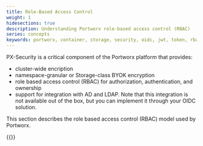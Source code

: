 ```yaml
---
title: Role-Based Access Control
weight: 1
hidesections: true
description: Understanding Portworx role-based access control (RBAC)
series: concepts
keywords: portworx, container, storage, security, oidc, jwt, token, rbac
---
```


PX-Security is a critical component of the Portworx platform that provides:

  - cluster-wide encription
  - namespace-granular or Storage-class BYOK encryption
  - role based access control (RBAC) for authorization, authentication, and ownership
  - support for integration with AD and LDAP. Note that this integration is not available out of the box, but you can implement it through your OIDC solution.

This section describes the role based access control (RBAC) model used by Portworx.

{{<homelist series="authorization">}}
